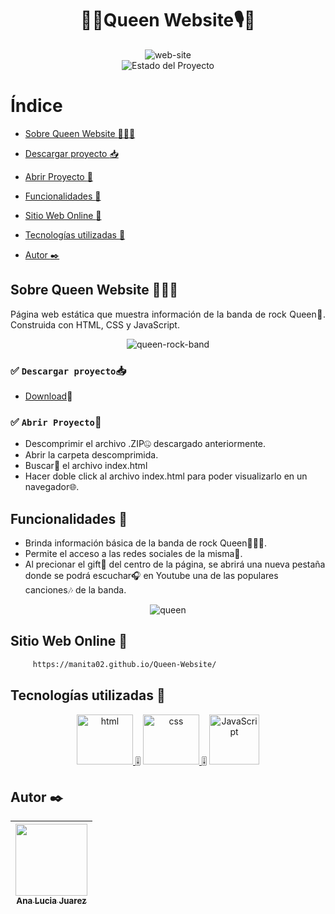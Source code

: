 <h1 align="center">🎸🎵Queen Website🎙️🤘</h1>
<section align="center">
  <img src="https://avatars.mds.yandex.net/i?id=06fd389f4fe0565d5ec13d55c5ca7f81abe23033-9151250-images-thumbs&n=13" alt="web-site">
</section>
<section align="center">
<img src="https://img.shields.io/badge/STATE-FINISHED-green" alt="Estado del Proyecto">
</section>


# Índice
- [Sobre Queen Website :metal::musical_score::musical_keyboard:](#sobre-queen-website-metalmusical_scoremusical_keyboard)

- [Descargar proyecto :inbox_tray:](#white_check_mark-descargar-proyectoinbox_tray)
   
- [Abrir Proyecto :open_file_folder:](#white_check_mark-abrir-proyectoopen_file_folder)

- [Funcionalidades :scroll:](#funcionalidades-scroll)

- [Sitio Web Online :satellite:](#sitio-web-online-satellite)

- [Tecnologías utilizadas :hammer:](#tecnologías-utilizadas-hammer)

- [Autor :black_nib:](#autor-black_nib)


## Sobre Queen Website :metal::musical_score::musical_keyboard:
<p align="justify">
Página web estática que muestra información de la banda de rock Queen👑. Construida con HTML, CSS y JavaScript.
</p>
<section align="center">
<img src="https://i.pinimg.com/564x/41/33/4c/41334c0933c42913f37d0866e11257c8.jpg" alt="queen-rock-band">
</section>

### :white_check_mark: `Descargar proyecto`:inbox_tray:
- [Download](https://github.com/manita02/Queen-Website/archive/refs/heads/main.zip):anger: 

### :white_check_mark: `Abrir Proyecto`:open_file_folder:
- Descomprimir el archivo .ZIP🤐 descargado anteriormente.
- Abrir la carpeta descomprimida.
- Buscar🔎 el archivo index.html
- Hacer doble click al archivo index.html para poder visualizarlo en un navegador🌐. 


## Funcionalidades :scroll:
- Brinda información básica de la banda de rock Queen🎤🎸🎵.
- Permite el acceso a las redes sociales de la misma📲.
- Al precionar el gift🤘 del centro de la página, se abrirá una nueva pestaña donde se podrá escuchar🎧 en Youtube una de las populares canciones🎶 de la banda.
<section align="center">
<img src="https://i.pinimg.com/564x/06/e4/ee/06e4ee86d919e66a07ad837ff3918b4d.jpg" alt="queen">
</section>


## Sitio Web Online :satellite:
```bash
     https://manita02.github.io/Queen-Website/
```


## Tecnologías utilizadas :hammer:
<section align="center">
<a href="https://developer.mozilla.org/es/docs/Web/HTML" target="_blank"> <img src="https://cdn-icons-png.flaticon.com/128/5968/5968267.png" alt="html" width="90" height="80"/> </a> 🎚️
<a href="https://developer.mozilla.org/es/docs/Web/CSS" target="_blank"> <img class="img" src="https://cdn-icons-png.flaticon.com/128/5968/5968242.png" alt="css" width="90" height="80"/> </a> 🎚️
<a href="https://developer.mozilla.org/es/docs/Learn/JavaScript/First_steps/What_is_JavaScript" target="_blank"> <img class="img" src="https://www.freepnglogos.com/uploads/javascript-png/png-javascript-badge-picture-8.png" alt="JavaScript" width="80" height="80"/> </a>
</section>



## Autor :black_nib:
| [<img src="https://i.pinimg.com/564x/8c/dd/f3/8cddf3b01f29cfc3a76f79ea41e905a3.jpg" width=115><br><sub>Ana Lucia Juarez</sub>](https://github.com/manita02) | 
| :---: |
